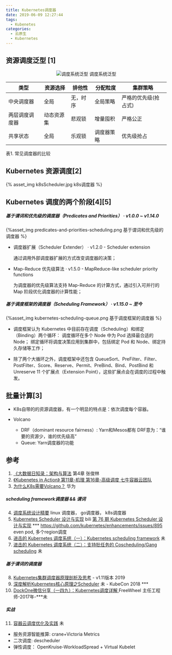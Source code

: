 ```yaml
---
title: Kubernetes调度器
date: 2019-06-09 12:27:44
tags:
  - Kubenetes
categories: 
  - 云原生
  - Kubernetes  
---
```


<p></p>
<!-- more -->



##  资源调度泛型 [1]

<div style="text-align: center;">

![调度系统泛型](https://user-images.githubusercontent.com/5608425/65023010-96b65700-d964-11e9-9acd-7cc8edbbde85.JPG)
调度系统泛型
</div>


类型|	资源选择|	排他性|	分配粒度|	集群策略
-|-|-|-|-
中央调度器|	全局|	无，时序|	全局策略|	严格的优先级(抢占式) 
两层调度调度器|	动态资源集|	悲观锁|	增量囤积|	严格公正
共享状态|	全局|	乐观锁|	调度器策略|	优先级抢占

表1. 常见调度器的比较


##  Kubernetes 资源调度[2]

{% asset_img   k8sScheduler.jpg  k8s调度器  %} 


## Kubernetes 调度的两个阶段[4][5]
##### 基于谓词和优先级的调度器（Predicates and Priorities） · v1.0.0 ~ v1.14.0
{%asset_img predicates-and-priorities-scheduling.png 基于谓词和优先级的调度器 %}

+ 调度器扩展（Scheduler Extender） · v1.2.0 - Scheduler extension

    通过调用外部调度器扩展的方式改变调度器的决策；

+ Map-Reduce 优先级算法 · v1.5.0 - MapReduce-like scheduler priority functions

    为调度器的优先级算法支持 Map-Reduce 的计算方式，通过引入可并行的 Map 阶段优化调度器的计算性能；

##### 基于调度框架的调度器（Scheduling Framework） · v1.15.0 ~ 至今
{%asset_img kubernetes-scheduling-queue.png 基于调度框架的调度器 %}

+ 调度框架认为 Kubernetes 中目前存在调度（Scheduling）和绑定（Binding）两个循环：
    调度循环在多个 Node 中为 Pod 选择最合适的 Node；
    绑定循环将调度决策应用到集群中，包括绑定 Pod 和 Node、绑定持久存储等工作；

+ 除了两个大循环之外，调度框架中还包含 QueueSort、PreFilter、Filter、PostFilter、Score、Reserve、Permit、PreBind、Bind、PostBind 和 Unreserve 11 个扩展点（Extension Point），这些扩展点会在调度的过程中触发。

## 批量计算[3]
+ K8s自带的的资源调度器，有一个明显的特点是：依次调度每个容器。

+ Volcano  
  + DRF（dominant resource fairness）: Yarn和Mesos都有
  DRF意为：“谁要的资源少，谁的优先级高”
  +  Queue: Yarn调度器的功能

## 参考
1. [《大数据日知录：架构与算法]()  第4章  张俊林
2. [《Kubenetes in Action》 第11章-机理 第16章-高级调度  七牛容器云团队](http://product.dangdang.com/26439199.html?ref=book-65152-9168_1-529800-3)
3. [为什么K8s需要Volcano？](https://mp.weixin.qq.com/s/_6WCgqxjTR1rAv8gQqNdWw) 华为


##### scheduling framework调度器 && 谓词
4. [调度系统设计精要](https://draveness.me/system-design-scheduler/) linux 调度器， go调度器， k8s调度器
5. [Kubernetes Scheduler 设计与实现](https://www.bilibili.com/video/BV1N7411w7M9) bili
   [第 76 期 Kubernetes Scheduler 设计与实现](https://github.com/talkgo/night/issues/535)  ***
   https://github.com/kubernetes/enhancements/issues/895 even pod, 多个region调度
6. [进击的 Kubernetes 调度系统（一）：Kubernetes scheduling framework](https://mp.weixin.qq.com/s/UkVXuZU0E0LT3LaDdZG4Xg)  未
7. [进击的 Kubernetes 调度系统（二）：支持批任务的 Coscheduling/Gang scheduling](https://blog.csdn.net/alisystemsoftware/article/details/107359341) 未


##### 基于谓词的调度器
8. [Kubernetes集群调度器原理剖析及思考](https://mp.weixin.qq.com/s/gfq1qghLW7g4gKZBBP17IA) - v1.11版本 2019
9. [深度解析Kubernetes核心原理之Scheduler](https://cloud.tencent.com/developer/article/1475940) 未 - KubeCon 2018   *** 
10. [DockOne微信分享（一四九）：Kubernetes调度详解 ](http://dockone.io/article/2885)  FreeWheel 主任工程师-2017年-***未

##### 实战
11. [容器云调度优化及实践](https://www.bilibili.com/video/BV1iD4y117JL?spm_id_from=333.880.my_history.page.click) 未
+ 服务资源智能推算: crane+Victoria Metrics  
+ 二次调度:  descheduler
+ 弹性调度：  OpenKruise-WorkloadSpread + Virtual Kubelet
                                    